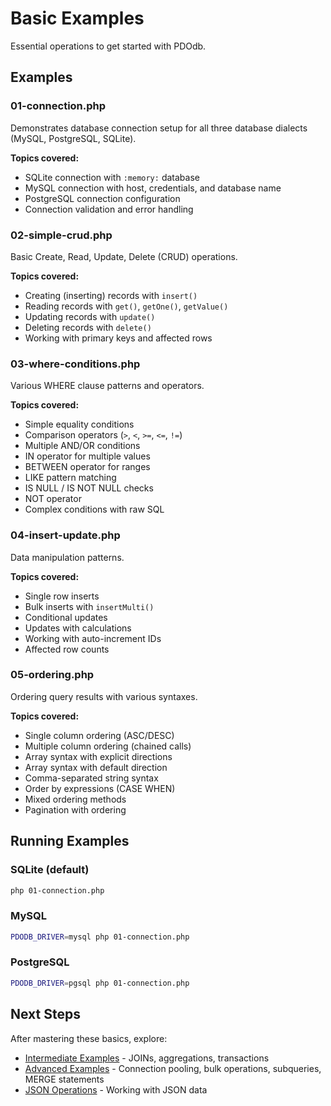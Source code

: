 # Basic Examples

Essential operations to get started with PDOdb.

## Examples

### 01-connection.php
Demonstrates database connection setup for all three database dialects (MySQL, PostgreSQL, SQLite).

**Topics covered:**
- SQLite connection with `:memory:` database
- MySQL connection with host, credentials, and database name
- PostgreSQL connection configuration
- Connection validation and error handling

### 02-simple-crud.php
Basic Create, Read, Update, Delete (CRUD) operations.

**Topics covered:**
- Creating (inserting) records with `insert()`
- Reading records with `get()`, `getOne()`, `getValue()`
- Updating records with `update()`
- Deleting records with `delete()`
- Working with primary keys and affected rows

### 03-where-conditions.php
Various WHERE clause patterns and operators.

**Topics covered:**
- Simple equality conditions
- Comparison operators (`>`, `<`, `>=`, `<=`, `!=`)
- Multiple AND/OR conditions
- IN operator for multiple values
- BETWEEN operator for ranges
- LIKE pattern matching
- IS NULL / IS NOT NULL checks
- NOT operator
- Complex conditions with raw SQL

### 04-insert-update.php
Data manipulation patterns.

**Topics covered:**
- Single row inserts
- Bulk inserts with `insertMulti()`
- Conditional updates
- Updates with calculations
- Working with auto-increment IDs
- Affected row counts

### 05-ordering.php
Ordering query results with various syntaxes.

**Topics covered:**
- Single column ordering (ASC/DESC)
- Multiple column ordering (chained calls)
- Array syntax with explicit directions
- Array syntax with default direction
- Comma-separated string syntax
- Order by expressions (CASE WHEN)
- Mixed ordering methods
- Pagination with ordering

## Running Examples

### SQLite (default)
```bash
php 01-connection.php
```

### MySQL
```bash
PDODB_DRIVER=mysql php 01-connection.php
```

### PostgreSQL
```bash
PDODB_DRIVER=pgsql php 01-connection.php
```

## Next Steps

After mastering these basics, explore:
- [Intermediate Examples](../02-intermediate/) - JOINs, aggregations, transactions
- [Advanced Examples](../03-advanced/) - Connection pooling, bulk operations, subqueries, MERGE statements
- [JSON Operations](../04-json/) - Working with JSON data

